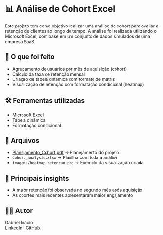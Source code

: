 
# 📊 Análise de Cohort Excel

Este projeto tem como objetivo realizar uma análise de cohort para avaliar a retenção de clientes ao longo do tempo. A análise foi realizada utilizando o Microsoft Excel, com base em um conjunto de dados simulados de uma empresa SaaS.

## 📌 O que foi feito

- Agrupamento de usuários por mês de aquisição (cohort)
- Cálculo da taxa de retenção mensal
- Criação de tabela dinâmica com formato de matriz
- Visualização de retenção com formatação condicional (heatmap)

## 🛠️ Ferramentas utilizadas

- Microsoft Excel
- Tabela dinâmica
- Formatação condicional

## 📁 Arquivos

- [Planejamento_Cohort.pdf](https://github.com/user-attachments/files/21675552/Planejamento_Cohort.pdf) → Planejamento do projeto
- `Cohort_Analysis.xlsx` → Planilha com toda a análise
- `imagens/heatmap_retencao.png` → Exemplo da visualização criada

## 🧠 Principais insights

- A maior retenção foi observada no segundo mês após aquisição
- As coortes mais recentes apresentaram maior engajamento

## 👨‍💻 Autor

Gabriel Inácio  
[LinkedIn](https://www.linkedin.com/in/gabriel-farias-in%C3%A1cio-765155267/) · [GitHub](https://github.com/gfinacio?tab=repositories)

